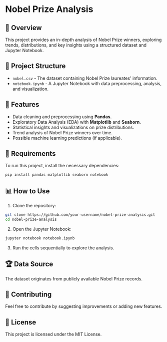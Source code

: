 # Nobel Prize Analysis

## 📌 Overview
This project provides an in-depth analysis of Nobel Prize winners, exploring trends, distributions, and key insights using a structured dataset and Jupyter Notebook.

## 📂 Project Structure
- `nobel.csv` - The dataset containing Nobel Prize laureates' information.
- `notebook.ipynb` - A Jupyter Notebook with data preprocessing, analysis, and visualization.

## 🚀 Features
- Data cleaning and preprocessing using **Pandas**.
- Exploratory Data Analysis (EDA) with **Matplotlib** and **Seaborn**.
- Statistical insights and visualizations on prize distributions.
- Trend analysis of Nobel Prize winners over time.
- Possible machine learning predictions (if applicable).

## 🔧 Requirements
To run this project, install the necessary dependencies:

```bash
pip install pandas matplotlib seaborn notebook
```

## 📊 How to Use
1. Clone the repository:
```bash
git clone https://github.com/your-username/nobel-prize-analysis.git
cd nobel-prize-analysis
```
2. Open the Jupyter Notebook:
```bash
jupyter notebook notebook.ipynb
```
3. Run the cells sequentially to explore the analysis.

## 🏆 Data Source
The dataset originates from publicly available Nobel Prize records.

## 🤝 Contributing
Feel free to contribute by suggesting improvements or adding new features.

## 📜 License
This project is licensed under the MIT License.
